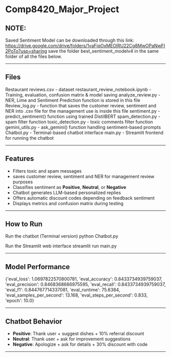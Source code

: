# Comp8420_Major_Project

## NOTE:
Saved Sentiment Model can be downloaded through this link: https://drive.google.com/drive/folders/1vaFjqOxMEOlRU22Cg8MwOPaNwFI2PoTo?usp=sharing
save the folder best_sentiment_modelv4 in the same folder of all the files below.

---
## Files

Restaurant reviews.csv - dataset
restaurant_review_notebook.ipynb - Training, evaluation, confusion matrix & model saving
analyze_review.py - NER, Lime and Sentiment Prediction function is stored in this file
Review_log.py - function that saves the customer review, sentiment and NER into .csv file for the management use is inside this file
sentiment.py - predict_sentiment() function using trained DistilBERT
spam_detection.py - spam filter function
toxic_detection.py - toxic comments filter function
gemini_utils.py - ask_gemini() function handling sentiment-based prompts
Chatbot.py - Terminal-based chatbot interface
main.py - Streamlit frontend for running the chatbot


---

## Features

- Filters toxic and spam messages
- saves customer review, sentiment and NER for management review purposes
- Classifies sentiment as **Positive**, **Neutral**, or **Negative**
- Chatbot generates LLM-based personalized replies
- Offers automatic discount codes depending on feedback sentiment
- Displays metrics and confusion matrix during testing

---

##  How to Run
Run the chatbot (Terminal version)
python Chatbot.py

Run the Streamlit web interface
streamlit run main.py

---

## Model Performance

{'eval_loss': 1.0697822570800781,
 'eval_accuracy': 0.8433734939759037,
 'eval_precision': 0.8468368666975595,
 'eval_recall': 0.8433734939759037,
 'eval_f1': 0.844767714337081,
 'eval_runtime': 75.6384,
 'eval_samples_per_second': 13.168,
 'eval_steps_per_second': 0.833,
 'epoch': 10.0}

---

## Chatbot Behavior

- **Positive**: Thank user + suggest dishes + 10% referral discount  
- **Neutral**: Thank user + ask for improvement suggestions  
- **Negative**: Apologize + ask for details + 30% discount with code

---

